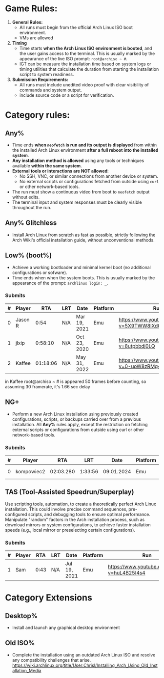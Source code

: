 # Game Rules:
1. **General Rules:**  
   - All runs must begin from the official Arch Linux ISO boot environment.  
   - VMs are allowed
2. **Timing**
   - Time starts **when the Arch Linux ISO environment is booted**, and the user gains access to the terminal. This is usually marked by the appearance of the live ISO prompt: `root@archiso ~ #`.
   - IGT can be measure the installation time based on system logs or timing utilities that calculate the duration from starting the installation script to system readiness.
3. **Submission Requirements:**  
   - All runs must include unedited video proof with clear visibility of commands and system output.
   - include source code or a script for verification.
# Category rules:
## Any%
- Time ends **when `neofetch` is run and its output is displayed** from within the installed Arch Linux environment **after a full reboot into the installed system**.
- **Any installation method is allowed** using any tools or techniques available **within the same system**.
- **External tools or interactions are NOT allowed**:
   - No SSH, VNC, or similar connections from another device or system.
   - No external scripts or configurations fetched from outside using `curl` or other network-based tools.
- The run must show a continuous video from boot to `neofetch` output without edits.
- The terminal input and system responses must be clearly visible throughout the run.
## Any% Glitchless
- Install Arch Linux from scratch as fast as possible, strictly following the Arch Wiki's official installation guide, without unconventional methods.
## Low% (boot%)
- Achieve a working bootloader and minimal kernel boot (no additional configurations or sofware).  
- Time ends when when the system boots. This is usually marked by the appearance of the prompt: `archlinux login: _`.
### Submits
| # | Player  |       RTA | LRT | Date         | Platform | Run |
|---|---------|-----------|-----|--------------|----------|-----|
| 0 | Jason R |      0:54 | N/A | Mar 19, 2021 | Emu      | https://www.youtube.com/watch?v=5X9TWW8lXd0 |
| 1 | jlxip   |   0:58:10 | N/A | Oct 23, 2020 | Emu      | https://www.youtube.com/watch?v=8utpbbdj0LQ |
| 2 | Kaffee  | 01:18:06 | N/A | May 31, 2022 | Emu      | https://www.youtube.com/watch?v=0-uoW8zRMg4 |

in Kaffee root@archiso ~ # is appeared 50 frames before counting, so assuming 30 framerate, it's 1.66 sec delay
## NG+
+ Perform a new Arch Linux installation using previously created configurations, scripts, or backups carried over from a previous installation. All **Any%** rules apply, except the restriction on fetching external scripts or configurations from outside using curl or other network-based tools.

### Submits
| # | Player     |       RTA | LRT     | Date         | Platform | Run                                         |
|---|------------|-----------|---------|--------------|----------|---------------------------------------------|
| 0 | kompowiec2 | 02:03.280 | 1:33:56 | 09.01.2024   | Emu      | https://www.youtube.com/watch?v=5X9TWW8lXd0 |

## TAS (Tool-Assisted Speedrun/Superplay) 
Use scripting tools, automation, to create a theoretically perfect Arch Linux installation. This could involve precise command sequences, pre-configured scripts, and debugging tools to ensure optimal performance. Manipulate "random" factors in the Arch installation process, such as download mirrors or system configurations, to achieve faster installation speeds (e.g., local mirror or preselecting certain configurations).

### Submits
| # | Player  |       RTA | LRT | Date         | Platform | Run |
|---|---------|-----------|-----|--------------|----------|-----|
| 1 | Sam |      0:43 | N/A | Jul 19, 2021 | Emu      | https://www.youtube.com/watch?v=huL4B25I4s4 |

# Category Extensions
## Desktop%
- Install and launch any graphical desktop environment  
## Old ISO%
- Complete the installation using an outdated Arch Linux ISO and resolve any compatibility challenges that arise.
https://wiki.archlinux.org/title/User:Chrisl/Installing_Arch_Using_Old_Installation_Media 
